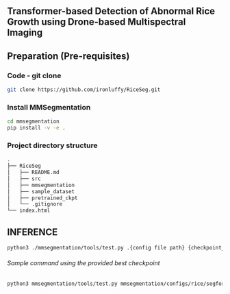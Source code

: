 ## Transformer-based Detection of Abnormal Rice Growth using Drone-based Multispectral Imaging

## Preparation (Pre-requisites)


### Code - git clone
```bash
git clone https://github.com/ironluffy/RiceSeg.git
```

### Install MMSegmentation
```bash
cd mmsegmentation
pip install -v -e .
```

### Project directory structure
```bash
.
├── RiceSeg
│   ├── README.md
│   ├── src
│   ├── mmsegmentation
│   ├── sample_dataset
│   ├── pretrained_ckpt
│   └── .gitignore
└── index.html
```


## INFERENCE
```bash
python3 ./mmsegmentation/tools/test.py .{config file path} {checkpoint_path} --eval mIoU --show-dir {output path}
```


###### Sample command using the provided best checkpoint
```bash
python3 mmsegmentation/tools/test.py mmsegmentation/configs/rice/segformer_mit-b4_lovasz_gne_chw.py ./pretrained_ckpt/best.pth --eval mIoU 
```


